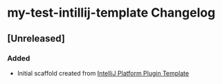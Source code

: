 <!-- Keep a Changelog guide -> https://keepachangelog.com -->

# my-test-intillij-template Changelog

## [Unreleased]
### Added
- Initial scaffold created from [IntelliJ Platform Plugin Template](https://github.com/JetBrains/intellij-platform-plugin-template)
